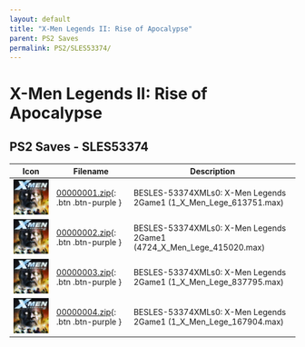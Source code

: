 ```yaml
---
layout: default
title: "X-Men Legends II: Rise of Apocalypse"
parent: PS2 Saves
permalink: PS2/SLES53374/
---
```

# X-Men Legends II: Rise of Apocalypse

## PS2 Saves - SLES53374

| Icon | Filename | Description |
|------|----------|-------------|
| ![X-Men Legends II: Rise of Apocalypse](icon0.png) | [00000001.zip](00000001.zip){: .btn .btn-purple } | BESLES-53374XMLs0: X-Men Legends 2Game1 (1_X_Men_Lege_613751.max) |
| ![X-Men Legends II: Rise of Apocalypse](icon0.png) | [00000002.zip](00000002.zip){: .btn .btn-purple } | BESLES-53374XMLs0: X-Men Legends 2Game1 (4724_X_Men_Lege_415020.max) |
| ![X-Men Legends II: Rise of Apocalypse](icon0.png) | [00000003.zip](00000003.zip){: .btn .btn-purple } | BESLES-53374XMLs0: X-Men Legends 2Game1 (1_X_Men_Lege_837795.max) |
| ![X-Men Legends II: Rise of Apocalypse](icon0.png) | [00000004.zip](00000004.zip){: .btn .btn-purple } | BESLES-53374XMLs0: X-Men Legends 2Game1 (1_X_Men_Lege_167904.max) |
